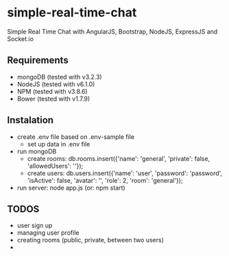 # simple-real-time-chat
Simple Real Time Chat with AngularJS, Bootstrap, NodeJS, ExpressJS and Socket.io

## Requirements
* mongoDB (tested with v3.2.3)
* NodeJS (tested with v6.1.0)
* NPM (tested with v3.8.6)
* Bower (tested with v1.7.9)

## Instalation
* create .env file based on .env-sample file
    * set up data in .env file
* run mongoDB
    * create rooms: db.rooms.insert({'name': 'general', 'private': false, 'allowedUsers': ''});
    * create users: db.users.insert({'name': 'user', 'password': 'password', 'isActive': false, 'avatar': '', 'role': 2, 'room': 'general'});
* run server: node app.js (or: npm start)

## TODOS
* user sign up
* managing user profile
* creating rooms (public, private, between two users)
* 
